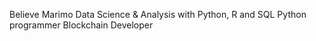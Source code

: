 Believe Marimo
Data Science & Analysis with Python, R and SQL
Python programmer
Blockchain Developer

<!---
Billy408/Billy408 is a ✨ special ✨ repository because its `README.md` (this file) appears on your GitHub profile.
You can click the Preview link to take a look at your changes.
--->
